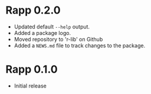 # Rapp 0.2.0

* Updated default `--help` output.
* Added a package logo.
* Moved repository to 'r-lib' on Github
* Added a `NEWS.md` file to track changes to the package.

# Rapp 0.1.0

* Initial release
